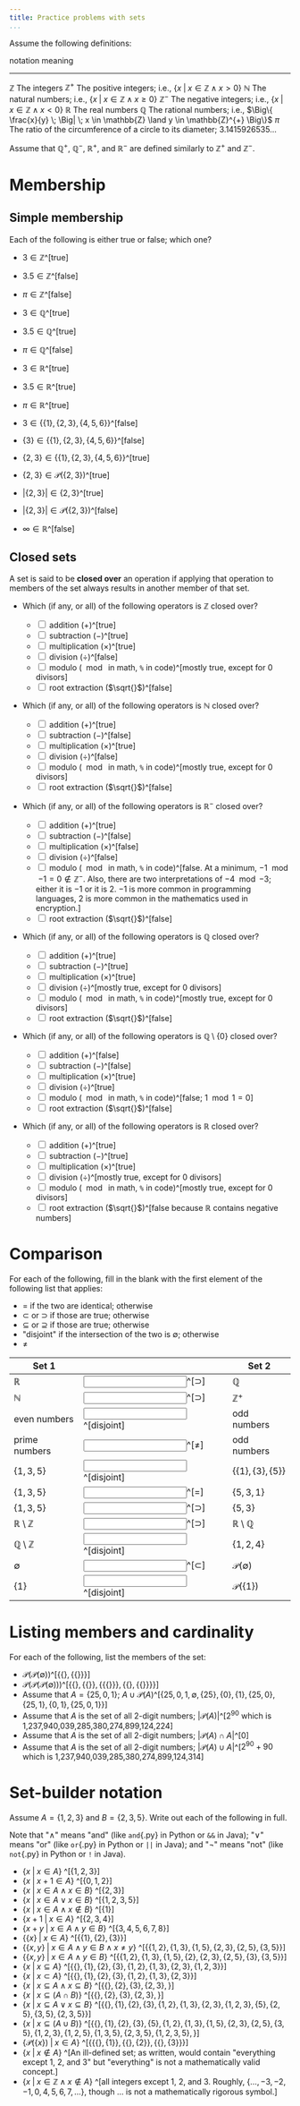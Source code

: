```yaml
---
title: Practice problems with sets
...
```


Assume the following definitions:

notation            meaning
---------------     -------------------
$\mathbb{Z}$        The integers
$\mathbb{Z}^{+}$    The positive integers; i.e., $\big\{ x \; \big| \; x \in \mathbb{Z} \land x > 0 \big\}$
$\mathbb{N}$        The natural numbers; i.e., $\big\{ x \; \big| \; x \in \mathbb{Z} \land x \geq 0 \big\}$
$\mathbb{Z}^{-}$    The negative integers; i.e., $\big\{ x \; \big| \; x \in \mathbb{Z} \land x < 0 \big\}$
$\mathbb{R}$        The real numbers
$\mathbb{Q}$        The rational numbers; i.e., $\Big\{ \frac{x}{y} \; \Big| \; x \in \mathbb{Z} \land y \in \mathbb{Z}^{+} \Big\}$
$\pi$               The ratio of the circumference of a circle to its diameter; 3.1415926535...

Assume that $\mathbb Q^{+}$, $\mathbb Q^{-}$, $\mathbb R^{+}$, and $\mathbb R^{-}$ are defined similarly to $\mathbb Z^{+}$ and $\mathbb Z^{-}$.


# Membership

## Simple membership

Each of the following is either true or false; which one?

- $3 \in \mathbb Z$^[true]
- $3.5 \in \mathbb Z$^[false]
- $\pi \in \mathbb Z$^[false]
- $3 \in \mathbb Q$^[true]
- $3.5 \in \mathbb Q$^[true]
- $\pi \in \mathbb Q$^[false]
- $3 \in \mathbb R$^[true]
- $3.5 \in \mathbb R$^[true]
- $\pi \in \mathbb R$^[true]

- $3 \in \{\{1\}, \{2, 3\}, \{4, 5, 6\}\}$^[false]
- $\{3\} \in \{\{1\}, \{2, 3\}, \{4, 5, 6\}\}$^[false]
- $\{2, 3\} \in \{\{1\}, \{2, 3\}, \{4, 5, 6\}\}$^[true]

- $\{2, 3\} \in \mathcal{P}\big(\{2, 3\}\big)$^[true]
- $|\{2, 3\}| \in \{2, 3\}$^[true]
- $|\{2, 3\}| \in \mathcal{P}\big(\{2, 3\}\big)$^[false]
- $\infty \in \mathbb R$^[false]

## Closed sets

A set is said to be **closed over** an operation if applying that operation to members of the set always results in another member of that set.

- Which (if any, or all) of the following operators is $\mathbb Z$ closed over?
    - <label><input type="checkbox"></input> addition ($+$)</label>^[true]
    - <label><input type="checkbox"></input> subtraction ($-$)</label>^[true]
    - <label><input type="checkbox"></input> multiplication ($\times$)</label>^[true]
    - <label><input type="checkbox"></input> division ($\div$)</label>^[false]
    - <label><input type="checkbox"></input> modulo ($\mod{}$ in math, `%` in code)</label>^[mostly true, except for 0 divisors]
    - <label><input type="checkbox"></input> root extraction ($\sqrt{}$)</label>^[false]

- Which (if any, or all) of the following operators is $\mathbb N$ closed over?
    - <label><input type="checkbox"></input> addition ($+$)</label>^[true]
    - <label><input type="checkbox"></input> subtraction ($-$)</label>^[false]
    - <label><input type="checkbox"></input> multiplication ($\times$)</label>^[true]
    - <label><input type="checkbox"></input> division ($\div$)</label>^[false]
    - <label><input type="checkbox"></input> modulo ($\mod{}$ in math, `%` in code)</label>^[mostly true, except for 0 divisors]
    - <label><input type="checkbox"></input> root extraction ($\sqrt{}$)</label>^[false]

- Which (if any, or all) of the following operators is $\mathbb R^{-}$ closed over?
    - <label><input type="checkbox"></input> addition ($+$)</label>^[true]
    - <label><input type="checkbox"></input> subtraction ($-$)</label>^[false]
    - <label><input type="checkbox"></input> multiplication ($\times$)</label>^[false]
    - <label><input type="checkbox"></input> division ($\div$)</label>^[false]
    - <label><input type="checkbox"></input> modulo ($\mod{}$ in math, `%` in code)</label>^[false. At a minimum, $-1 \mod -1 = 0 \notin \mathbb Z^{-}$. Also, there are two interpretations of $-4 \mod -3$; either it is $-1$ or it is $2$. $-1$ is more common in programming languages, $2$ is more common in the mathematics used in encryption.]
    - <label><input type="checkbox"></input> root extraction ($\sqrt{}$)</label>^[false]

- Which (if any, or all) of the following operators is $\mathbb Q$ closed over?
    - <label><input type="checkbox"></input> addition ($+$)</label>^[true]
    - <label><input type="checkbox"></input> subtraction ($-$)</label>^[true]
    - <label><input type="checkbox"></input> multiplication ($\times$)</label>^[true]
    - <label><input type="checkbox"></input> division ($\div$)</label>^[mostly true, except for 0 divisors]
    - <label><input type="checkbox"></input> modulo ($\mod{}$ in math, `%` in code)</label>^[mostly true, except for 0 divisors]
    - <label><input type="checkbox"></input> root extraction ($\sqrt{}$)</label>^[false]

- Which (if any, or all) of the following operators is $\mathbb Q \setminus \{0\}$ closed over?
    - <label><input type="checkbox"></input> addition ($+$)</label>^[false]
    - <label><input type="checkbox"></input> subtraction ($-$)</label>^[false]
    - <label><input type="checkbox"></input> multiplication ($\times$)</label>^[true]
    - <label><input type="checkbox"></input> division ($\div$)</label>^[true]
    - <label><input type="checkbox"></input> modulo ($\mod{}$ in math, `%` in code)</label>^[false; $1 \mod 1 = 0$]
    - <label><input type="checkbox"></input> root extraction ($\sqrt{}$)</label>^[false]

- Which (if any, or all) of the following operators is $\mathbb R$ closed over?
    - <label><input type="checkbox"></input> addition ($+$)</label>^[true]
    - <label><input type="checkbox"></input> subtraction ($-$)</label>^[true]
    - <label><input type="checkbox"></input> multiplication ($\times$)</label>^[true]
    - <label><input type="checkbox"></input> division ($\div$)</label>^[mostly true, except for 0 divisors]
    - <label><input type="checkbox"></input> modulo ($\mod{}$ in math, `%` in code)</label>^[mostly true, except for 0 divisors]
    - <label><input type="checkbox"></input> root extraction ($\sqrt{}$)</label>^[false because $\mathbb R$ contains negative numbers]



# Comparison

For each of the following, fill in the blank with the first element of the following list that applies:

- $=$ if the two are identical; otherwise
- $\subset$ or $\supset$ if those are true; otherwise
- $\subseteq$ or $\supseteq$ if those are true; otherwise
- "disjoint" if the intersection of the two is $\emptyset$; otherwise
- $\neq$

|Set 1 |  |Set 2|
|------|--|-----|
|$\mathbb R$ |<input></input>^[$\supset$] |$\mathbb Q$|
|$\mathbb N$ |<input></input>^[$\supset$] |$\mathbb Z^{+}$|
|even numbers |<input></input>^[disjoint] |odd numbers|
|prime numbers |<input></input>^[$\neq$] |odd numbers|
|$\{1, 3, 5\}$ |<input></input>^[disjoint] |$\{\{1\}, \{3\}, \{5\}\}$|
|$\{1, 3, 5\}$ |<input></input>^[=] |$\{5, 3, 1\}$|
|$\{1, 3, 5\}$ |<input></input>^[$\supset$] |$\{5, 3\}$|
|$\mathbb R \setminus \mathbb Z$|<input></input>^[$\supset$] |$\mathbb R \setminus \mathbb Q$|
|$\mathbb Q \setminus \mathbb Z$|<input></input>^[disjoint] |$\{1, 2, 4\}$|
|$\emptyset$|<input></input>^[$\subset$] |$\mathcal{P}(\emptyset)$|
|$\{1\}$|<input></input>^[disjoint] |$\mathcal{P}(\{1\})$|


# Listing members and cardinality

For each of the following, list the members of the set:

- $\mathcal P \big(\mathcal P(\emptyset)\big)$^[$\Big\{ \{\}, \big\{\{\}\big\} \Big\}$]
- $\mathcal P \Big(\mathcal P \big(\mathcal P(\emptyset)\big)\Big)$^[$\bigg\{ \{\}, \big\{\{\}\big\}, \Big\{\big\{\{\}\big\}\Big\}, \Big\{\{\}, \big\{\{\}\big\}\Big\} \bigg\}$]
- Assume that $A = \{25,0,1\}$; $A \cup \mathcal P(A)$^[$\big\{25, 0, 1, \emptyset, \{25\}, \{0\}, \{1\}, \{25,0\}, \{25,1\}, \{0,1\}, \{25,0,1\}\big\}$]
- Assume that $A$ is the set of all 2-digit numbers; $|\mathcal{P}(A)|$^[$2^{90}$ which is 1,237,940,039,285,380,274,899,124,224]
- Assume that $A$ is the set of all 2-digit numbers; $|\mathcal{P}(A) \cap A|$^[$0$]
- Assume that $A$ is the set of all 2-digit numbers; $|\mathcal{P}(A) \cup A|$^[$2^{90}+90$ which is 1,237,940,039,285,380,274,899,124,314]

# Set-builder notation

Assume $A = \{1,2,3\}$ and $B = \{2,3,5\}$.
Write out each of the following in full.

Note that
"$\land$" means "and" (like `and`{.py} in Python or `&&` in Java);
"$\lor$" means "or" (like `or`{.py} in Python or `||` in Java); and
"$\lnot$" means "not" (like `not`{.py} in Python or `!` in Java).


- $\big\{ x \;\big|\; x \in A \big\}$ ^[$\{1,2,3\}$]
- $\big\{ x \;\big|\; x+1 \in A \big\}$ ^[$\{0,1,2\}$]
- $\big\{ x \;\big|\; x \in A \land x \in B \big\}$ ^[$\{2,3\}$]
- $\big\{ x \;\big|\; x \in A \lor x \in B \big\}$ ^[$\{1,2,3,5\}$]
- $\big\{ x \;\big|\; x \in A \land x \notin B \big\}$ ^[$\{1\}$]
- $\big\{ x+1 \;\big|\; x \in A \big\}$ ^[$\{2,3,4\}$]
- $\big\{ x+y \;\big|\; x \in A \land y \in B \big\}$ ^[$\{3,4,5,6,7,8\}$]
- $\big\{ \{x\} \;\big|\; x \in A \big\}$ ^[$\big\{ \{1\}, \{2\}, \{3\} \big\}$]
- $\big\{ \{x,y\} \;\big|\; x \in A \land y \in B \land x \ne y \big\}$ 
    ^[$\big\{\{1,2\}, \{1,3\}, \{1,5\}, \{2,3\}, \{2,5\}, \{3,5\}\big\}$]
- $\big\{ \{x,y\} \;\big|\; x \in A \land y \in B \big\}$ 
    ^[$\big\{\{1,2\}, \{1,3\}, \{1,5\}, \{2\}, \{2,3\}, \{2,5\}, \{3\}, \{3,5\}\big\}$]
- $\big\{ x \;\big|\; x \subseteq A \big\}$ 
    ^[$\big\{ \{\}, \{1\}, \{2\}, \{3\}, \{1,2\}, \{1,3\}, \{2,3\}, \{1,2,3\} \big\}$]
- $\big\{ x \;\big|\; x \subset A \big\}$ 
    ^[$\big\{ \{\}, \{1\}, \{2\}, \{3\}, \{1,2\}, \{1,3\}, \{2,3\} \big\}$]
- $\big\{ x \;\big|\; x \subseteq A \land x \subseteq B \big\}$ 
    ^[$\big\{ \{\}, \{2\}, \{3\}, \{2,3\}, \big\}$]
- $\big\{ x \;\big|\; x \subseteq (A \cap B) \big\}$ 
    ^[$\big\{ \{\}, \{2\}, \{3\}, \{2,3\}, \big\}$]
- $\big\{ x \;\big|\; x \subseteq A \lor x \subseteq B \big\}$ 
    ^[$\big\{ 
    \{\}, \{1\}, \{2\}, \{3\}, \{1,2\}, \{1,3\}, \{2,3\}, \{1,2,3\},
    \{5\}, \{2,5\}, \{3,5\}, \{2,3,5\}
    \big\}$]
- $\big\{ x \;\big|\; x \subseteq (A \cup B) \big\}$ 
    ^[$\big\{ 
    \{\},
    \{1\}, \{2\}, \{3\}, \{5\}, 
    \{1,2\}, \{1,3\}, \{1,5\}, \{2,3\}, \{2,5\}, \{3,5\},
    \{1,2,3\}, \{1,2,5\}, \{1,3,5\}, \{2,3,5\},
    \{1,2,3,5\},
    \big\}$]
- $\Big\{ \mathcal P\big(\{x\}\big) \;\Big|\; x \in A\Big\}$ 
    ^[$\Big\{ 
    \big\{\{\},\{1\}\big\},
    \big\{\{\},\{2\}\big\},
    \big\{\{\},\{3\}\big\}
    \Big\}$]
- $\big\{ x \;\big|\; x \notin A \big\}$ ^[An ill-defined set; as written, would contain "everything except 1, 2, and 3" but "everything" is not a mathematically valid concept.]
- $\big\{ x \;\big|\; x \in \mathbb Z \land x \notin A \big\}$ ^[all integers except 1, 2, and 3. Roughly, $\{\dots, -3, -2, -1, 0, 4, 5, 6, 7, \dots\}$, though $\dots$ is not a mathematically rigorous symbol.]
